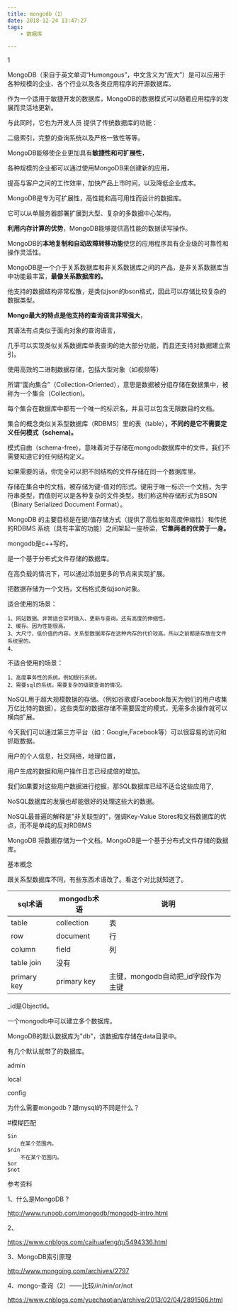 ```yaml
---
title: mongodb（1）
date: 2018-12-24 13:47:27
tags:
	- 数据库

---
```


1

MongoDB（来自于英文单词“Humongous”，中文含义为“庞大”）是可以应用于各种规模的企业、各个行业以及各类应用程序的开源数据库。

作为一个适用于敏捷开发的数据库，MongoDB的数据模式可以随着应用程序的发展而灵活地更新。

与此同时，它也为开发人员 提供了传统数据库的功能：

二级索引，完整的查询系统以及严格一致性等等。

 MongoDB能够使企业更加具有**敏捷性和可扩展性**，

各种规模的企业都可以通过使用MongoDB来创建新的应用，

提高与客户之间的工作效率，加快产品上市时间，以及降低企业成本。

MongoDB是专为可扩展性，高性能和高可用性而设计的数据库。

它可以从单服务器部署扩展到大型、复杂的多数据中心架构。

**利用内存计算的优势**，MongoDB能够提供高性能的数据读写操作。

MongoDB的**本地复制和自动故障转移功能**使您的应用程序具有企业级的可靠性和操作灵活性。

MongoDB是一个介于关系数据库和非关系数据库之间的产品，是非关系数据库当中功能最丰富，**最像关系数据库的。**



他支持的数据结构非常松散，是类似json的bson格式，因此可以存储比较复杂的数据类型。

**Mongo最大的特点是他支持的查询语言非常强大**，

其语法有点类似于面向对象的查询语言，

几乎可以实现类似关系数据库单表查询的绝大部分功能，而且还支持对数据建立索引。



使用高效的二进制数据存储，包括大型对象（如视频等）

所谓“面向集合”（Collection-Oriented），意思是数据被分组存储在数据集中，被称为一个集合（Collection)。

每个集合在数据库中都有一个唯一的标识名，并且可以包含无限数目的文档。

集合的概念类似关系型数据库（RDBMS）里的表（table）**，不同的是它不需要定义任何模式（schema)。**



模式自由（schema-free)，意味着对于存储在mongodb数据库中的文件，我们不需要知道它的任何结构定义。

如果需要的话，你完全可以把不同结构的文件存储在同一个数据库里。

存储在集合中的文档，被存储为键-值对的形式。键用于唯一标识一个文档，为字符串类型，而值则可以是各种复杂的文件类型。我们称这种存储形式为BSON（Binary Serialized Document Format）。



MongoDB 的主要目标是在键/值存储方式（提供了高性能和高度伸缩性）和传统的RDBMS 系统（具有丰富的功能）之间架起一座桥梁，**它集两者的优势于一身。**



mongodb是c++写的。

是一个基于分布式文件存储的数据库。

在高负载的情况下，可以通过添加更多的节点来实现扩展。

把数据存储为一个文档，文档格式类似json对象。



适合使用的场景：

```
1、网站数据。非常适合实时插入、更新与查询。还有高度的伸缩性。
2、缓存。因为性能很高。
3、大尺寸、低价值的内容。关系型数据库存在这种内存的代价较高。所以之前都是存放在文件系统里的。
4、
```

不适合使用的场景：

```
1、高度事务性的系统。例如银行系统。
2、需要sql的系统。需要复杂的级联查询的情况。
```



NoSQL用于超大规模数据的存储。（例如谷歌或Facebook每天为他们的用户收集万亿比特的数据）。这些类型的数据存储不需要固定的模式，无需多余操作就可以横向扩展。

今天我们可以通过第三方平台（如：Google,Facebook等）可以很容易的访问和抓取数据。

用户的个人信息，社交网络，地理位置，

用户生成的数据和用户操作日志已经成倍的增加。

我们如果要对这些用户数据进行挖掘，那SQL数据库已经不适合这些应用了, 

NoSQL数据库的发展也却能很好的处理这些大的数据。

NoSQL最普遍的解释是"非关联型的"，强调Key-Value Stores和文档数据库的优点，而不是单纯的反对RDBMS

MongoDB 将数据存储为一个文档。MongoDB是一个基于分布式文件存储的数据库。





基本概念

跟关系型数据库不同，有些东西术语改了。看这个对比就知道了。

| sql术语     | mongodb术语 | 说明                               |
| ----------- | ----------- | ---------------------------------- |
| table       | collection  | 表                                 |
| row         | document    | 行                                 |
| column      | field       | 列                                 |
| table join  | 没有        |                                    |
| primary key | primary key | 主键，mongodb自动把_id字段作为主键 |

_id是ObjectId。



一个mongodb中可以建立多个数据库。

MongoDB的默认数据库为"db"，该数据库存储在data目录中。



有几个默认就带了的数据库。

admin

local

config



为什么需要mongodb？跟mysql的不同是什么？







#模糊匹配

```
$in
	在某个范围内。
$nin
	不在某个范围内。
$or
$not

```



参考资料

1、什么是MongoDB ?

http://www.runoob.com/mongodb/mongodb-intro.html

2、

https://www.cnblogs.com/caihuafeng/p/5494336.html

3、MongoDB索引原理

http://www.mongoing.com/archives/2797

4、mongo-查询（2）——比较/$in/$nin/$or/$not

https://www.cnblogs.com/yuechaotian/archive/2013/02/04/2891506.html